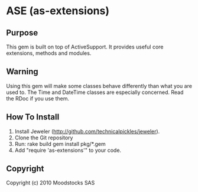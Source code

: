 # ASE (as-extensions)

## Purpose

This gem is built on top of ActiveSupport. It provides useful core
extensions, methods and modules.

## Warning

Using this gem will make some classes behave differently than what you
are used to. The Time and DateTime classes are especially concerned.
Read the RDoc if you use them.

## How To Install

1. Install Jeweler (http://github.com/technicalpickles/jeweler).
2. Clone the Git repository
3. Run:
        rake build
        gem install pkg/*.gem
4. Add "require 'as-extensions'" to your code.

## Copyright

Copyright (c) 2010 Moodstocks SAS
